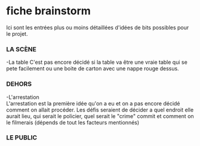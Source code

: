 <h1> fiche brainstorm</h1>
Ici sont les entrées plus ou moins détaillées d'idées de bits possibles pour le projet.


<h3> LA SCÈNE</h3>
  -La table
  C'est pas encore décidé si la table va être une vraie table qui se pete facilement ou une boite de carton avec une nappe rouge dessus.

<h3> DEHORS</h3>
  -L'arrestation <br>
  L'arrestation est la première idée qu'on a eu et on a pas encore décidé comment on allait procéder. Les défis seraient de décider a quel endroit elle aurait lieu, qui serait le policier, quel serait le "crime" commit et comment on le filmerais (dépends de tout les facteurs mentionnés)

<h3> LE PUBLIC</h3>




